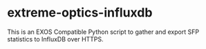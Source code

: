 # extreme-optics-influxdb
This is an EXOS Compatible Python script to gather and export SFP statistics to InfluxDB over HTTPS.

